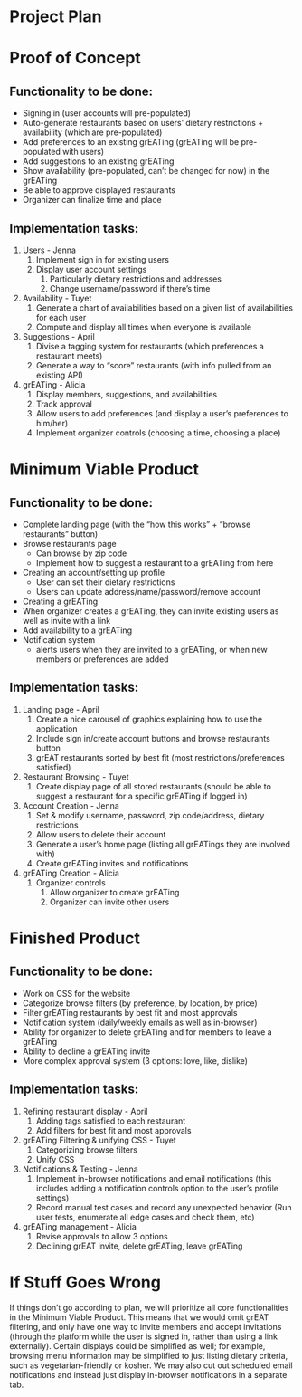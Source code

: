 # Project Plan #

# Proof of Concept

## Functionality to be done:
* Signing in (user accounts will pre-populated)
* Auto-generate restaurants based on users’ dietary restrictions + availability (which are pre-populated)
* Add preferences to an existing grEATing (grEATing will be pre-populated with users)
* Add suggestions to an existing grEATing
* Show availability (pre-populated, can’t be changed for now) in the grEATing
* Be able to approve displayed restaurants
* Organizer can finalize time and place

## Implementation tasks:
1. Users - Jenna
    1. Implement sign in for existing users
    2. Display user account settings
        1. Particularly dietary restrictions and addresses
        2. Change username/password if there’s time
2. Availability - Tuyet
    1. Generate a chart of availabilities based on a given list of availabilities for each user
    2. Compute and display all times when everyone is available
3. Suggestions - April
    1. Divise a tagging system for restaurants (which preferences a restaurant meets)
    2. Generate a way to “score” restaurants (with info pulled from an existing API)
4. grEATing - Alicia
    1. Display members, suggestions, and availabilities
    2. Track approval
    3. Allow users to add preferences (and display a user’s preferences to him/her)
    4. Implement organizer controls (choosing a time, choosing a place)

# Minimum Viable Product

## Functionality to be done:
* Complete landing page (with the “how this works” + “browse restaurants” button)
* Browse restaurants page
    * Can browse by zip code
    * Implement how to suggest a restaurant to a grEATing from here
* Creating an account/setting up profile
    * User can set their dietary restrictions
    * Users can update address/name/password/remove account
* Creating a grEATing
* When organizer creates a grEATing, they can invite existing users as well as invite with a link
* Add availability to a grEATing
* Notification system
    * alerts users when they are invited to a grEATing, or when new members or preferences are added

## Implementation tasks:
1. Landing page - April
    1. Create a nice carousel of graphics explaining how to use the application
    2. Include sign in/create account buttons and browse restaurants button
    3. grEAT restaurants sorted by best fit (most restrictions/preferences satisfied)
2. Restaurant Browsing - Tuyet
    1. Create display page of all stored restaurants (should be able to suggest a restaurant for a specific grEATing if logged in)
3. Account Creation - Jenna
    1. Set & modify username, password, zip code/address, dietary restrictions
    2. Allow users to delete their account
    3. Generate a user’s home page (listing all grEATings they are involved with)
    4. Create grEATing invites and notifications
4. grEATing Creation - Alicia
    1. Organizer controls
        1. Allow organizer to create grEATing
        2. Organizer can invite other users

# Finished Product

## Functionality to be done:

* Work on CSS for the website
* Categorize browse filters (by preference, by location, by price)
* Filter grEATing restaurants by best fit and most approvals
* Notification system (daily/weekly emails as well as in-browser)
* Ability for organizer to delete grEATing and for members to leave a grEATing
* Ability to decline a grEATing invite
* More complex approval system (3 options: love, like, dislike)

## Implementation tasks:
1. Refining restaurant display - April
    1. Adding tags satisfied to each restaurant
    2. Add filters for best fit and most approvals
2. grEATing Filtering & unifying CSS - Tuyet
    1. Categorizing browse filters
    2. Unify CSS
3. Notifications & Testing - Jenna
    1. Implement in-browser notifications and email notifications (this includes adding a notification controls option to the user’s profile settings)
    2. Record manual test cases and record any unexpected behavior (Run user tests, enumerate all edge cases and check them, etc)
4. grEATing management - Alicia
    1. Revise approvals to allow 3 options
    2. Declining grEAT invite, delete grEATing, leave grEATing


# If Stuff Goes Wrong

If things don’t go according to plan, we will prioritize all core functionalities in the Minimum Viable Product. This means that we would omit grEAT filtering, and only have one way to invite members and accept invitations (through the platform while the user is signed in, rather than using a link externally). Certain displays could be simplified as well; for example, browsing menu information may be simplified to just listing dietary criteria, such as vegetarian-friendly or kosher. We may also cut out scheduled email notifications and instead just display in-browser notifications in a separate tab.
